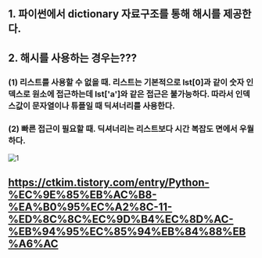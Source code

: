 ## 1. 파이썬에서 dictionary 자료구조를 통해 해시를 제공한다.

## 2. 해시를 사용하는 경우는???
### (1) 리스트를 사용할 수 없을 때. 리스트는 기본적으로 lst[0]과 같이 숫자 인덱스로 원소에 접근하는데 lst['a']와 같은 접근은 불가능하다. 따라서 인덱스값이 문자열이나 튜플일 때 딕셔너리를 사용한다.
### (2) 빠른 접근이 필요할 때. 딕셔너리는 리스트보다 시간 복잡도 면에서 우월하다. 
![1](https://github.com/pykido/Algorithm/assets/77539625/a17bd6a9-c665-4450-bc34-e7ac2c792b53)

## https://ctkim.tistory.com/entry/Python-%EC%9E%85%EB%AC%B8-%EA%B0%95%EC%A2%8C-11-%ED%8C%8C%EC%9D%B4%EC%8D%AC-%EB%94%95%EC%85%94%EB%84%88%EB%A6%AC
